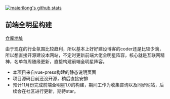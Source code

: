 [![maierilong's github stats](https://github-readme-stats.vercel.app/api?username=miles97)]()

## 前端全明星构建

[仓库地址](https://github.com/miles97/front-end-all-star)

由于现在的行业氛围比较趋利，所以基本上好好建设博客的coder还是比较少滴，所以想直接开源建设本网站，不定时更新前端大佬全明星阵容，核心就是互联网精神，名单每周随缘更新，直接构建前端全明星阵容。


- 本项目来自vue-press构建的静态说明页面
- 项目源码目前还没开源，稍后直接安排
- 预计11月份完成前端全明星1.0的构建，期间工作为收集咨询以及同步网站，后续会在社区进行更新，期待star。
